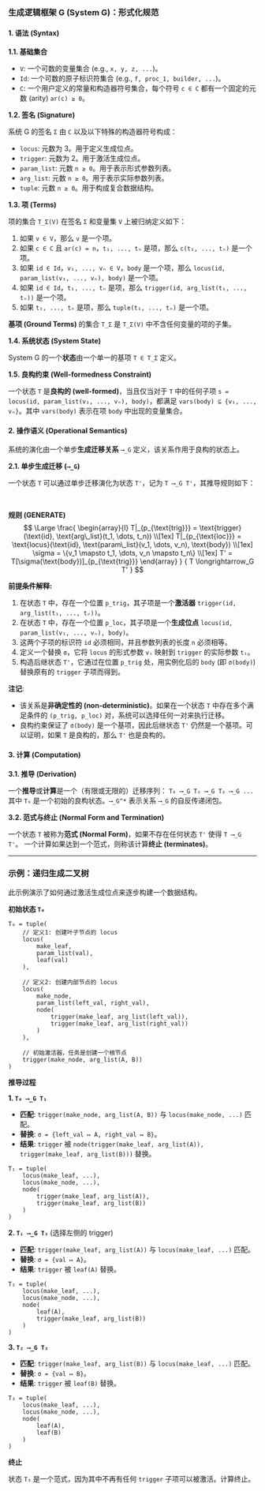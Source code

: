 ### **生成逻辑框架 G (System G)：形式化规范**

#### **1. 语法 (Syntax)**

**1.1. 基础集合**

*   `V`: 一个可数的变量集合 (e.g., `x, y, z, ...`)。
*   `Id`: 一个可数的原子标识符集合 (e.g., `f, proc_1, builder, ...`)。
*   `C`: 一个用户定义的常量和构造器符号集合，每个符号 `c ∈ C` 都有一个固定的元数 (arity) `ar(c) ≥ 0`。

**1.2. 签名 (Signature)**

系统 G 的签名 `Σ` 由 `C` 以及以下特殊的构造器符号构成：

*   `locus`: 元数为 3。用于定义生成位点。
*   `trigger`: 元数为 2。用于激活生成位点。
*   `param_list`: 元数 `n ≥ 0`。用于表示形式参数列表。
*   `arg_list`: 元数 `n ≥ 0`。用于表示实际参数列表。
*   `tuple`: 元数 `n ≥ 0`。用于构成复合数据结构。

**1.3. 项 (Terms)**

项的集合 `T_Σ(V)` 在签名 `Σ` 和变量集 `V` 上被归纳定义如下：
1.  如果 `v ∈ V`，那么 `v` 是一个项。
2.  如果 `c ∈ C` 且 `ar(c) = n`，`t₁, ..., tₙ` 是项，那么 `c(t₁, ..., tₙ)` 是一个项。
3.  如果 `id ∈ Id`，`v₁, ..., vₙ ∈ V`，`body` 是一个项，那么 `locus(id, param_list(v₁, ..., vₙ), body)` 是一个项。
4.  如果 `id ∈ Id`，`t₁, ..., tₙ` 是项，那么 `trigger(id, arg_list(t₁, ..., tₙ))` 是一个项。
5.  如果 `t₁, ..., tₙ` 是项，那么 `tuple(t₁, ..., tₙ)` 是一个项。

**基项 (Ground Terms)** 的集合 `T_Σ` 是 `T_Σ(V)` 中不含任何变量的项的子集。

**1.4. 系统状态 (System State)**

System G 的一个**状态**由一个单一的基项 `T ∈ T_Σ` 定义。

**1.5. 良构约束 (Well-formedness Constraint)**

一个状态 `T` 是**良构的 (well-formed)**，当且仅当对于 `T` 中的任何子项 `s = locus(id, param_list(v₁, ..., vₙ), body)`，都满足 `vars(body) ⊆ {v₁, ..., vₙ}`。其中 `vars(body)` 表示在项 `body` 中出现的变量集合。

#### **2. 操作语义 (Operational Semantics)**

系统的演化由一个单步**生成迁移关系** `⟶_G` 定义，该关系作用于良构的状态上。

**2.1. 单步生成迁移 (`⟶_G`)**

一个状态 `T` 可以通过单步迁移演化为状态 `T'`，记为 `T ⟶_G T'`，其推导规则如下：

<br>

**规则 (GENERATE)**
$$
\Large
\frac{
\begin{array}{l}
T|_{p_{\text{trig}}} = \text{trigger}(\text{id}, \text{arg\_list}(t_1, \dots, t_n)) \\[1ex]
T|_{p_{\text{loc}}} = \text{locus}(\text{id}, \text{param\_list}(v_1, \dots, v_n), \text{body}) \\[1ex]
\sigma = \{v_1 \mapsto t_1, \dots, v_n \mapsto t_n\} \\[1ex]
T' = T[\sigma(\text{body})]_{p_{\text{trig}}}
\end{array}
}
{
T \longrightarrow_G T'
}
$$

**前提条件解释:**

1.  在状态 `T` 中，存在一个位置 `p_trig`，其子项是一个**激活器** `trigger(id, arg_list(t₁, ..., tₙ))`。
2.  在状态 `T` 中，存在一个位置 `p_loc`，其子项是一个**生成位点** `locus(id, param_list(v₁, ..., vₙ), body)`。
3.  这两个子项的标识符 `id` 必须相同，并且参数列表的长度 `n` 必须相等。
4.  定义一个替换 `σ`，它将 `locus` 的形式参数 `vᵢ` 映射到 `trigger` 的实际参数 `tᵢ`。
5.  构造后继状态 `T'`，它通过在位置 `p_trig` 处，用实例化后的 `body` (即 `σ(body)`) 替换原有的 `trigger` 子项而得到。

**注记**:
*   该关系是**非确定性的 (non-deterministic)**。如果在一个状态 `T` 中存在多个满足条件的 `(p_trig, p_loc)` 对，系统可以选择任何一对来执行迁移。
*   良构约束保证了 `σ(body)` 是一个基项，因此后继状态 `T'` 仍然是一个基项。可以证明，如果 `T` 是良构的，那么 `T'` 也是良构的。

#### **3. 计算 (Computation)**

**3.1. 推导 (Derivation)**

一个**推导**或**计算**是一个（有限或无限的）迁移序列：
`T₀ ⟶_G T₁ ⟶_G T₂ ⟶_G ...`
其中 `T₀` 是一个初始的良构状态。`⟶_G^*` 表示关系 `⟶_G` 的自反传递闭包。

**3.2. 范式与终止 (Normal Form and Termination)**

一个状态 `T` 被称为**范式 (Normal Form)**，如果不存在任何状态 `T'` 使得 `T ⟶_G T'`。
一个计算如果达到一个范式，则称该计算**终止 (terminates)**。

---

### **示例：递归生成二叉树**

此示例演示了如何通过激活生成位点来逐步构建一个数据结构。

**初始状态 `T₀`**

```
T₀ = tuple(
    // 定义1: 创建叶子节点的 locus
    locus(
        make_leaf,
        param_list(val),
        leaf(val)
    ),

    // 定义2: 创建内部节点的 locus
    locus(
        make_node,
        param_list(left_val, right_val),
        node(
            trigger(make_leaf, arg_list(left_val)),
            trigger(make_leaf, arg_list(right_val))
        )
    ),

    // 初始激活器，任务是创建一个根节点
    trigger(make_node, arg_list(A, B))
)
```

**推导过程**

**1. `T₀ ⟶_G T₁`**
*   **匹配**: `trigger(make_node, arg_list(A, B))` 与 `locus(make_node, ...)` 匹配。
*   **替换**: `σ = {left_val ↦ A, right_val ↦ B}`。
*   **结果**: `trigger` 被 `node(trigger(make_leaf, arg_list(A)), trigger(make_leaf, arg_list(B)))` 替换。

```
T₁ = tuple(
    locus(make_leaf, ...),
    locus(make_node, ...),
    node(
        trigger(make_leaf, arg_list(A)),
        trigger(make_leaf, arg_list(B))
    )
)
```

**2. `T₁ ⟶_G T₂`** (选择左侧的 trigger)
*   **匹配**: `trigger(make_leaf, arg_list(A))` 与 `locus(make_leaf, ...)` 匹配。
*   **替换**: `σ = {val ↦ A}`。
*   **结果**: `trigger` 被 `leaf(A)` 替换。

```
T₂ = tuple(
    locus(make_leaf, ...),
    locus(make_node, ...),
    node(
        leaf(A),
        trigger(make_leaf, arg_list(B))
    )
)
```

**3. `T₂ ⟶_G T₃`**
*   **匹配**: `trigger(make_leaf, arg_list(B))` 与 `locus(make_leaf, ...)` 匹配。
*   **替换**: `σ = {val ↦ B}`。
*   **结果**: `trigger` 被 `leaf(B)` 替换。

```
T₃ = tuple(
    locus(make_leaf, ...),
    locus(make_node, ...),
    node(
        leaf(A),
        leaf(B)
    )
)
```

**终止**

状态 `T₃` 是一个范式，因为其中不再有任何 `trigger` 子项可以被激活。计算终止。